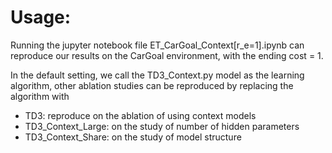 # Usage:

Running the jupyter notebook file ET_CarGoal_Context[r_e=1].ipynb can reproduce our results on the CarGoal environment, with the ending cost = 1.

In the default setting, we call the TD3_Context.py model as the learning algorithm, other ablation studies can be reproduced by replacing the algorithm with 
- TD3: reproduce on the ablation of using context models
- TD3_Context_Large: on the study of number of hidden parameters
- TD3_Context_Share: on the study of model structure
